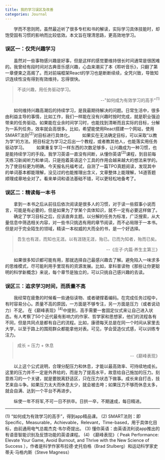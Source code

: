 ```yaml
---
title: 我的学习误区及改善
categories: Journal
---
```

　　学而不思则罔，虽然最近听了很多专栏和书的解读，实际学习具体技能时，却饱受固有习惯的影响而比较低效。本文旨在理清思路，更高效地学习。
### 误区一：仅凭兴趣学习

　　虽然对一些事物感兴趣是好事，但是这样的感觉要维持很长时间通常是很困难的。我曾经有段时间对古典音乐感兴趣，心血来潮买了本《聆听音乐》，只翻了第一章便束之高阁了。而对前端框架React的学习也是断断续续，全凭兴致，导致知识连续性没有得到有效维持，忘得很快。
>不谈兴趣，用任务驱动学习。
><p style="text-align:right">--"如何成为有效学习的高手"<sup>(1)</sup></p>

　　如何维持兴趣高潮后的持续学习，是我最期待解决的问题。日常生活中，很多由利益主导的事情，比如工作，我们一样能在没有兴趣时按时完成，就是职业强迫带来的任务驱动。如果能在业余时间学习时，也能找到清晰而且实际的目标，分解为一系列任务，效率就会高很多。比如，希望能使用React搭建一个网站，使用SMART法则<sup>(2)</sup>对目标进行具体化。
　　如果实在无法确定目标，可以采取“以教为学”的方法。把目标定为学习之后出一个教程，或者教其他人，也能落实用任务驱动学习。
　　如果重复学习一样东西的次数足够多，让兴趣成为一种习惯，也是能持续学习的手段。我学习英语一直没有间断，从懂你英语<sup>(3)</sup>课程，到目前每天练习新闻听力和单词，只是抱着英语这个工具的作用会越来越大的想法来学的。为了使目标更为明确，今天报名托福考试，自测了一篇TPO真题阅读，发现其中的单词基本都能理解，没见过的也能推理出含义，文章整体上能理解，14道答题顺理成章地全对了。看来单词和语法基础不错，可以更轻松地备考了。
### 误区二：精读每一本书

　　拿到一本书之后从前往后依次阅读是很多人的习惯，对于读一些叙事小说而言，可能是有必要的，但是如果为了学某个具体知识，就不一定有必要这样做了。
　　确定了学习目标之后，应该直奔主题。以分解的任务为标准，广泛搜索，从大量信息中筛选相关内容，对一些书只挑选有用的章节阅读，而不必局限于一本书。但是对于完全陌生的领域，精读一本权威的大而全的书，是一个好选择。
>吾生也有涯，而知也无涯。以有涯随无涯，殆已。已而为知者，殆而已矣。
><p style="text-align:right">--《庄子·内篇·养生主第三》</p>

　　如果很多知识都可能有用，那就选择自己最感兴趣去了解。避免陷入一味求多的思维模式，尽可能利用手里现有的资源发展。比如，拿科普读物《那些让你更聪明的科学新概念》来说，每个章节是独立的，可以只挑自己感兴趣的去读。
### 误区三：追求学习时间，而质量不高
　　我经常在疲惫的时候看一些通俗读物、或者硬撑着编码。在完成任务过程中，有时容易分心。质量不高的原因，一方面是不够专注，另一方面是压力（或者说动力）不足。
在《巅峰表现》<sup>(4)</sup>中提到，高手需要一套固定仪式来让自己进入状态。有人考察了50个近代最有影响力的作家、哲学家和思想家，他们的流程各有不同，但是共同点是都有自己的流程。比如，康德每天总是在同一个时间从家里去大学，以至于路上的围观群众都能拿他对表。可见，学会营造仪式感，可以训练专注力。
>成长 = 压力 + 休息
> <p style="text-align:right">--《巅峰表现》</p>

　　以上这个公式说明，合理分配压力和休息，才能以最高效率、可持续地成长。这里的压力并不一定是外界给的，而是为了提高水平，故意给自己施加的压力。刻意练习的一个关键，就是要脱离舒适区，只在压力状态下做事。成长来自打击，技艺来自斗争。如果压力太大而休息太少，就会被击垮；如果压力不够而休息太多，就会自满、达到一个平台不再进步。


　　纵使一年不将军,不可一日不拱卒。日拱一卒，不期速成，每日精进。

---------
(1) “如何成为有效学习的高手”，得到app精品课。
(2) SMART法则：即Specific，Measurable，Achievable，Relevant，Time-based，用于具体化目标，由前通用电气总裁杰克·韦尔奇提出。
(3) 懂你英语：由英语流利说app推出的有语音智能识别及反馈功能的英语课程。
(4) 《巅峰表现》（ Peak Performance: Elevate Your Game, Avoid Burnout, and Thrive with the New Science of Success ），作者是科学作家布拉德·史托伯格（Brad Stulberg）和运动科学家史蒂夫·马格内斯（Steve Magness）




